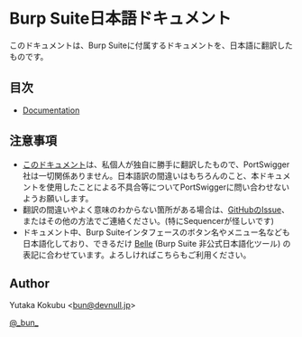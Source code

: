 Burp Suite日本語ドキュメント
====

このドキュメントは、Burp Suiteに付属するドキュメントを、日本語に翻訳したものです。

## 目次

- [Documentation](Documentation/burp/documentation/index.html)

## 注意事項

- [このドキュメント](https://resources-ja.burp.webappsec.jp/)は、私個人が独自に勝手に翻訳したもので、PortSwigger社は一切関係ありません。日本語訳の間違いはもちろんのこと、本ドキュメントを使用したことによる不具合等についてPortSwiggerに問い合わせないようお願いします。
- 翻訳の間違いやよく意味のわからない箇所がある場合は、[GitHubのIssue](https://github.com/ankokuty/burp-resources-ja)、またはその他の方法でご連絡ください。(特にSequencerが怪しいです)
- ドキュメント中、Burp Suiteインタフェースのボタン名やメニュー名なども日本語化しており、できるだけ [Belle](https://github.com/ankokuty/Belle) (Burp Suite 非公式日本語化ツール) の表記に合わせています。よろしければこちらもご利用ください。

## Author

Yutaka Kokubu <[bun@devnull.jp](mailto:bun@devnull.jp)>

[@\_bun\_](https://twitter.com/_bun_)

